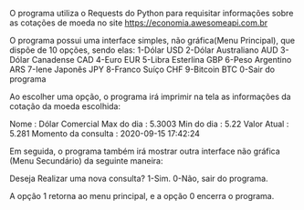 O programa utiliza o Requests do Python para requisitar informações sobre as cotações de moeda no site 
https://economia.awesomeapi.com.br

O programa possui uma interface simples, não gráfica(Menu Principal), que dispõe de 10 opções, sendo elas:
1-Dólar USD
2-Dólar Australiano AUD
3-Dólar Canadense CAD
4-Euro EUR
5-Libra Esterlina GBP
6-Peso Argentino ARS
7-Iene Japonês JPY
8-Franco Suíço CHF
9-Bitcoin BTC
0-Sair do programa

Ao escolher uma opção, o programa irá imprimir na tela as informações da cotação da moeda escolhida:

Nome : Dólar Comercial
Max do dia : 5.3003
Min do dia : 5.22
Valor Atual : 5.281
Momento da consulta : 2020-09-15 17:42:24

Em seguida, o programa também irá mostrar outra interface não gráfica (Menu Secundário) da seguinte maneira:

Deseja Realizar uma nova consulta?
1-Sim.
0-Não, sair do programa.

A opção 1 retorna ao menu principal, e a opção 0 encerra o programa.



